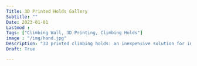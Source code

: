 ```yaml
---
Title: 3D Printed Holds Gallery
Subtitle: ""
Date: 2023-01-01
Lastmod : 
Tags: ["Climbing Wall, 3D Printing, Climbing Holds"]
image : "/img/hand.jpg"
Description: "3D printed climbing holds: an inexpensive solution for interesting climbing holds."
Draft: True

---
```

